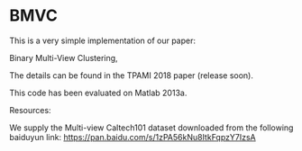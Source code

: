 # BMVC
This is a very simple implementation of our paper:

Binary Multi-View Clustering, 

The details can be found in the TPAMI 2018 paper (release soon). 

This code has been evaluated on Matlab 2013a.

Resources:

We supply the Multi-view Caltech101 dataset downloaded from the following baiduyun link: https://pan.baidu.com/s/1zPA56kNu8ItkFqpzY7IzsA
